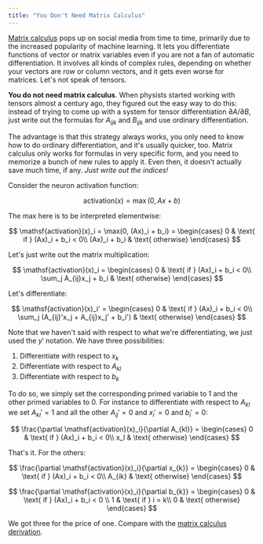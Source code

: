 ```yaml
---
title: "You Don't Need Matrix Calculus"
---
```


[Matrix calculus](https://en.wikipedia.org/wiki/Matrix_calculus) pops up on social media from time to time, primarily due to the increased popularity of machine learning. It lets you differentiate functions of vector or matrix variables even if you are not a fan of automatic differentiation. It involves all kinds of complex rules, depending on whether your vectors are row or column vectors, and it gets even worse for matrices. Let's not speak of tensors.

**You do not need matrix calculus**. When physists started working with tensors almost a century ago, they figured out the easy way to do this: instead of trying to come up with a system for tensor differentiation $\partial A / \partial B$, just write out the formulas for $A_{ijk}$ and $B_{ijk}$ and use ordinary differentiation.

The advantage is that this strategy always works, you only need to know how to do ordinary differentiation, and it's usually quicker, too. Matrix calculus only works for formulas in very specific form, and you need to memorize a bunch of new rules to apply it. Even then, it doesn't actually save much time, if any. *Just write out the indices!*

Consider the neuron activation function:

$$
  \mathsf{activation}(x) = \max(0, Ax + b)
$$

The max here is to be interpreted elementwise:

$$
  \mathsf{activation}(x)_i = \max(0, (Ax)_i + b_i) = \begin{cases}
  0 & \text{ if } (Ax)_i + b_i < 0\\
  (Ax)_i + b_i & \text{ otherwise}
  \end{cases}
$$

Let's just write out the matrix multiplication:

$$
  \mathsf{activation}(x)_i = \begin{cases}
  0 & \text{ if } (Ax)_i + b_i < 0\\
  \sum_j A_{ij}x_j + b_i & \text{ otherwise}
  \end{cases}
$$

Let's differentiate:

$$
  \mathsf{activation}(x)_i' = \begin{cases}
  0 & \text{ if } (Ax)_i + b_i < 0\\
  \sum_j (A_{ij}'x_j + A_{ij}x_j' + b_i') & \text{ otherwise}
  \end{cases}
$$

Note that we haven't said with respect to what we're differentiating, we just used the $y'$ notation. We have three possibilities:

1. Differentiate with respect to $x_k$
2. Differentiate with respect to $A_{kl}$
3. Differentiate with respect to $b_k$

To do so, we simply set the corresponding primed variable to $1$ and the other primed variables to $0$. For instance to differentiate with respect to $A_{kl}$ we set $A_{kl}' = 1$ and all the other $A_{ij}' = 0$ and $x_i'= 0$ and $b_i' = 0$:

$$
  \frac{\partial \mathsf{activation}(x)_i}{\partial A_{kl}} = \begin{cases}
  0 & \text{ if } (Ax)_i + b_i < 0\\
  x_l & \text{ otherwise}
  \end{cases}
$$

That's it. For the others:

$$
  \frac{\partial \mathsf{activation}(x)_i}{\partial x_{k}} = \begin{cases}
  0 & \text{ if } (Ax)_i + b_i < 0\\
  A_{ik} & \text{ otherwise}
  \end{cases}
$$

$$
  \frac{\partial \mathsf{activation}(x)_i}{\partial b_{k}} = \begin{cases}
  0 & \text{ if } (Ax)_i + b_i < 0 \\
  1 & \text{ if } i = k\\
  0 & \text{ otherwise}
  \end{cases}
$$

We got three for the price of one. Compare with the [matrix calculus derivation](https://explained.ai/matrix-calculus/).